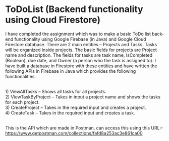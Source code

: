 # ToDoList (Backend functionality using Cloud Firestore)


I have completed the assignment which was to make a basic ToDo list back-end functionality using Google Firebase (in Java) and Google Cloud Firestore database. There are 2 main entities – Projects and Tasks. Tasks will be organized inside projects. The basic fields for projects are Project name and description. The fields for tasks are task name, IsCompleted (Boolean), due date, and Owner (a person who the task is assigned to). I have built a database in Firestore with these entities and have written the following APIs in Firebase in Java which provides the following functionalities:
 
<br>1) ViewAllTasks – Shows all tasks for all projects.
<br>2) ViewTaskByProject – Takes in input a project name and shows the tasks for each project.
<br>3) CreateProject – Takes in the required input and creates a project.
<br>4) CreateTask – Takes in the required input and creates a task.
 
<br>This is the API which are made in Postman, can access this using this URL:-
<br>https://www.getpostman.com/collections/fafd8a253ac3e861ca00
